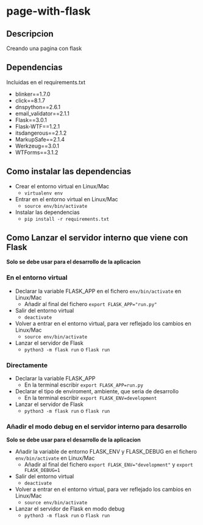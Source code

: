 # page-with-flask

## Descripcion

Creando una pagina con flask

## Dependencias 
Incluidas en el requirements.txt
- blinker==1.7.0
- click==8.1.7
- dnspython==2.6.1
- email_validator==2.1.1
- Flask==3.0.1
- Flask-WTF==1.2.1
- itsdangerous==2.1.2
- MarkupSafe==2.1.4
- Werkzeug==3.0.1
- WTForms==3.1.2

## Como instalar las dependencias
- Crear el entorno virtual en Linux/Mac 
    - `virtualenv env`
- Entrar en el entorno virtual en Linux/Mac 
    - `source env/bin/activate`
- Instalar las dependencias
    - `pip install -r requirements.txt`

## Como Lanzar el servidor interno que viene con Flask
**Solo se debe usar para el desarrollo de la aplicacion**
### En el entorno virtual
- Declarar la variable FLASK_APP en el fichero `env/bin/activate` en Linux/Mac
    - Añadir al final del fichero `export FLASK_APP="run.py"`
- Salir del entorno virtual
    - `deactivate`
- Volver a entrar en el entorno virtual, para ver reflejado los cambios en Linux/Mac 
    - `source env/bin/activate`
- Lanzar el servidor de Flask
    - `python3 -m flask run` o `flask run`
### Directamente
- Declarar la variable FLASK_APP
    - En la terminal escribir `export FLASK_APP=run.py`
- Declarar el tipo de enviroment, ambiente, que seria de desarrollo
    - En la terminal escribir `export FLASK_ENV=development`
- Lanzar el servidor de Flask
    - `python3 -m flask run` o `flask run`

### Añadir el modo debug en el servidor interno para desarrollo
**Solo se debe usar para el desarrollo de la aplicacion**
- Añadir la variable de entorno FLASK_ENV y FLASK_DEBUG en el fichero `env/bin/activate` en Linux/Mac
    - Añadir al final del fichero `export FLASK_ENV="development"` y `export FLASK_DEBUG=1`
- Salir del entorno virtual
    - `deactivate`
- Volver a entrar en el entorno virtual, para ver reflejado los cambios en Linux/Mac 
    - `source env/bin/activate`
- Lanzar el servidor de Flask en modo debug
    - `python3 -m flask run` o `flask run`